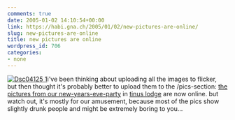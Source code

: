 ```yaml
---
comments: true
date: 2005-01-02 14:10:54+00:00
link: https://habi.gna.ch/2005/01/02/new-pictures-are-online/
slug: new-pictures-are-online
title: new pictures are online
wordpress_id: 706
categories:
- none
---
```



[![Dsc04125 1](https://habi.gna.ch/blog/images/DSC04125_1-tm.jpg)](https://habi.gna.ch/blog/images/DSC04125_1.jpg)i've been thinking about uploading all the images to flicker, but then thought it's probably better to upload them to the /pics-section: [the pictures from our new-years-eve-party](https://habi.gna.ch/pics/Silvester0405/) in [tinus lodge](http://map.search.ch/vaumarcus?x=-1046&y=1147) are now online. but watch out, it's mostly for our amusement, because most of the pics show slightly drunk people and might be extremely boring to you...

